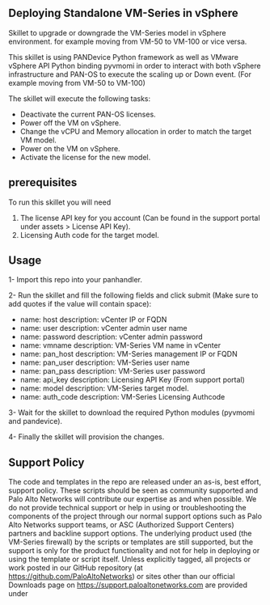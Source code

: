 ## Deploying Standalone VM-Series in vSphere ##
Skillet to upgrade or downgrade the VM-Series model in vSphere environment. for example moving from VM-50 to VM-100 or vice versa.
 
This skillet is using PANDevice Python framework as well as VMware vSphere API Python binding 
pyvmomi in order to interact with both vSphere infrastructure and PAN-OS to execute the scaling up or Down event. (For example moving from VM-50 to VM-100)
  

The skillet will execute the following tasks:
- Deactivate the current PAN-OS licenses.
- Power off the VM on vSphere.
- Change the vCPU and Memory allocation in order to match the target VM model.
- Power on the VM on vSphere.
- Activate the license for the new model.

## prerequisites ##

To run this skillet you will need
1. The license API key for you account (Can be found in the support portal under assets > License API Key).
2. Licensing Auth code for the target model. 


## Usage ##

1- Import this repo into your panhandler.

2- Run the skillet and fill the following fields and click submit (Make sure to add quotes if the value will contain space):
  - name: host
    description: vCenter IP or FQDN
  - name: user
    description: vCenter admin user name
  - name: password
    description: vCenter admin password
  - name: vmname
    description: VM-Series VM name in vCenter
  - name: pan_host
    description: VM-Series management IP or FQDN
  - name: pan_user
    description: VM-Series user name
  - name: pan_pass
    description: VM-Series user password
  - name: api_key
    description: Licensing API Key (From support portal)
  - name: model
    description: VM-Series target model.
  - name: auth_code
    description: VM-Series Licensing Authcode

3- Wait for the skillet to download the required Python modules (pyvmomi and pandevice).

4- Finally the skillet will provision the changes. 


## Support Policy ##

The code and templates in the repo are released under an as-is, best effort,
support policy. These scripts should be seen as community supported and
Palo Alto Networks will contribute our expertise as and when possible.
We do not provide technical support or help in using or troubleshooting the
components of the project through our normal support options such as
Palo Alto Networks support teams, or ASC (Authorized Support Centers)
partners and backline support options. The underlying product used
(the VM-Series firewall) by the scripts or templates are still supported,
but the support is only for the product functionality and not for help in
deploying or using the template or script itself. Unless explicitly tagged,
all projects or work posted in our GitHub repository
(at https://github.com/PaloAltoNetworks) or sites other than our official
Downloads page on https://support.paloaltonetworks.com are provided under